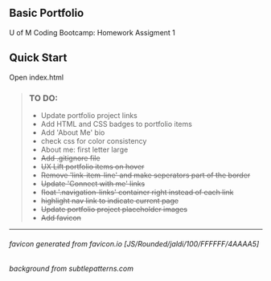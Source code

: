 ## Basic Portfolio 
U of M Coding Bootcamp: Homework Assigment 1


## Quick Start
Open index.html


> ### TO DO:
> - Update portfolio project links
> - Add HTML and CSS badges to portfolio items
> - Add 'About Me' bio
> - check css for color consistency
> - About me: first letter large
> - ~~Add .gitignore file~~
> - ~~UX Lift portfolio items on hover~~
> - ~~Remove 'link-item-line' and make seperators part of the border~~
> - ~~Update 'Connect with me' links~~
> - ~~float '.navigation-links' container right instead of each link~~
> - ~~highlight nav link to indicate current page~~
> - ~~Update portfolio project placeholder images~~
> - ~~Add favicon~~

------

###### favicon generated from favicon.io [JS/Rounded/jaldi/100/FFFFFF/4AAAA5]
###### background from subtlepatterns.com